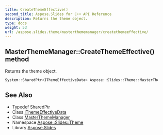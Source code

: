 ```yaml
---
title: CreateThemeEffective()
second_title: Aspose.Slides for C++ API Reference
description: Returns the theme object.
type: docs
weight: 53
url: /aspose.slides.theme/masterthememanager/createthemeeffective/
---
```

## MasterThemeManager::CreateThemeEffective() method


Returns the theme object.

```cpp
System::SharedPtr<IThemeEffectiveData> Aspose::Slides::Theme::MasterThemeManager::CreateThemeEffective() override
```

## See Also

* Typedef [SharedPtr](../../../system/sharedptr/)
* Class [IThemeEffectiveData](../../ithemeeffectivedata/)
* Class [MasterThemeManager](../)
* Namespace [Aspose::Slides::Theme](../../)
* Library [Aspose.Slides](../../../)